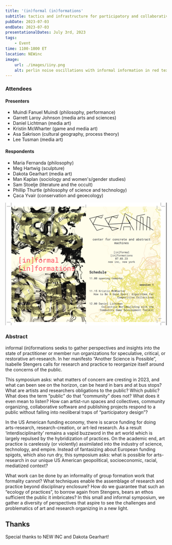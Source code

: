 ```yaml
---
title: '(in)formal (in)formations'
subtitle: tactics and infrastructure for participatory and collaborative study & making
pubDate: 2023-07-03
endDate: 2023-07-03
presentationalDates: July 3rd, 2023
tags:
    - Event
time: 1100-1800 ET
location: NEWinc
image:
    url: ./images/iiny.png
    alt: perlin noise oscillations with informal information in red text on top
---
```


### Attendees

#### Presenters

-   Muindi Fanuel Muindi (philosophy, performance)
-   Garrett Laroy Johnson (media arts and sciences)
-   Daniel Lichtman (media art)
-   Kristin McWharter (game and media art)
-   Asa Sakrison (cultural geography, process theory)
-   Lee Tusman (media art)

#### Respondents

-   Maria Fernanda (philosophy)
-   Meg Hartwig (sculpture)
-   Dakota Gearhart (media art)
-   Man Kaplan (sociology and women's/gender studies)
-   Sam Stoelje (literature and the occult)
-   Phillip Thurtle (philosophy of science and technology)
-   Çaca Yvair (conservation and geoecology)

![IINY Program Cover](./images/iiny-program-cover.png)

### Abstract

informal (in)formations seeks to gather perspectives and insights
into the state of practitioner or member run organizations for speculative,
critical, or restorative art-research. In her manifesto “Another Science is
Possible”, Isabelle Stengers calls for research and practice to reorganize
itself around the concerns of the public.

This symposium asks: what matters of concern are cresting in 2023, and what can been see on the horizon, can be heard
in bars and at bus stops? What are artists and researchers obligations to the
public? Which public? What does the term “public” do that “community” does not?
What does it even mean to listen? How can artist-run spaces and collectives,
community organizing, collaborative software and publishing projects respond to
a public without falling into neoliberal traps of “participatory design”?

In the US American funding economy, there is scarce funding for doing arts-research,
research-creation, or art-led research. As a result ‘interdisciplinarity’
remains a vapid buzzword in the art world which is largely repulsed by the
hybridization of practices. On the academic end, art practice is carelessly (or
violently) assimilated into the industry of science, technology, and empire.
Instead of fantasizing about European funding spigots, which also run dry, this
symposium asks: what is possible for arts-research in our unique US American
geopolitical, socioeconomic, racial, mediatized context?

What work can be done by an informality of group formation work that formality cannot? What techniques
enable the assemblage of research and practice beyond disciplinary enclosure?
How do we guarantee that such an “ecology of practices”, to borrow again from
Stengers, bears an ethos sufficient the public it imbricates? In this small and
informal symposium, we gather a diversity of perspectives that aspire to see the
challenges and problematics of art and research organizing in a new light.

## Thanks

Special thanks to NEW INC and Dakota Gearhart!
